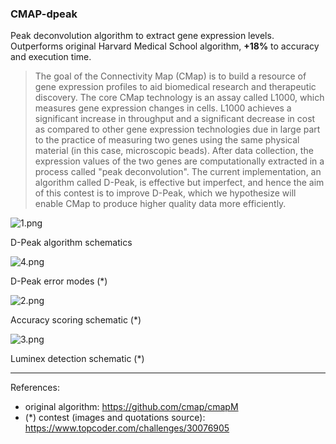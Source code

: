 ### CMAP-dpeak

Peak deconvolution algorithm to extract gene expression levels. Outperforms original Harvard Medical School algorithm, **+18%** to accuracy and execution time.

> The goal of the Connectivity Map (CMap) is to build a resource of gene expression profiles to aid biomedical research and therapeutic discovery. The core CMap technology is an assay called L1000, which measures gene expression changes in cells. L1000 achieves a significant increase in throughput and a significant decrease in cost as compared to other gene expression technologies due in large part to the practice of measuring two genes using the same physical material (in this case, microscopic beads). After data collection, the expression values of the two genes are computationally extracted in a process called "peak deconvolution". The current implementation, an algorithm called D-Peak, is effective but imperfect, and hence the aim of this contest is to improve D-Peak, which we hypothesize will enable CMap to produce higher quality data more efficiently.

![1.png](https://lh3.googleusercontent.com/560LxnDXqbeYFCDt2OhLto8VHOCAfSIackvMa8ozpaXQltrJamOYI_2qYY8DwyJXDBkKO5ydt2fd-xjzI-XbLFbSmbXKitlER0FJFe8VIWsdc5fCkeOgyzWHlgCSvZt48Npw9pgM)

D-Peak algorithm schematics

![4.png](https://lh3.googleusercontent.com/-wtQ7pv4eLKwV3-AvHrkxmak3psQPbsHzCMEssbPxQYelMfqoPkNaLOGvTWjUGJmfbxq_DR_6Bau0MtfMNQhxk3VfAhAQ54R0erAP1s-XmFxRGIztRpPl7M-Wj89nGWngWWzY0xq)

D-Peak error modes (*)

![2.png](https://lh5.googleusercontent.com/IqTt4KC_thCmx27xGYcsXYRRzkLdcw3Vvx75HkheMt2myty3XbCB-CEgduqgCpY02s9gwQs2EsuByxoPyZys0QfV5Pf8U6C4Y1AHjjsL_pkyM3UQDDTOXYOexHFS4vWrGg5WzRY4)

Accuracy scoring schematic (*)

![3.png](https://lh6.googleusercontent.com/yZcyA6oOtnDa5D21z_dAfRxNHZx2pankRLsSyfmUt7RTIGuvSirCHwm7x1gJG5V1u45O9SlSaAEs5AaIMtvFJggMj5lxVAqghocRSYFAp-wTSP13xl8_AkNVLwqAJ2GulddgQC_B)

Luminex detection schematic (*)

-----

References:

* original algorithm: https://github.com/cmap/cmapM
* (*) contest (images and quotations source): https://www.topcoder.com/challenges/30076905
